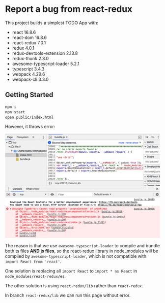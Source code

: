 # Report a bug from react-redux

This project builds a simplest TODO App with:

- react 16.8.6
- react-dom 16.8.6
- react-redux 7.0.1
- redux 4.0.1
- redux-devtools-extension 2.13.8
- redux-thunk 2.3.0
- awesome-typescript-loader 5.2.1
- typescript 3.4.3
- webpack 4.29.6
- webpack-cli 3.3.0

## Getting Started

```bash
npm i
npm start
open public/index.html
```

However, it throws error:

![](./assets/screenshot.png)

The reason is that we use `awesome-typescript-loader` to compile and bundle both ts files **AND js files**, so the react-redux library in node_modules will be compiled by `awesome-typescript-loader`, which is not compatible with `import React from 'react'`.

One solution is replacing all `import React` to `import * as React` in `node_modules/react-redux/es`.

The other solution is using `react-redux/lib` rather than `react-redux`.

In branch `react-redux/lib` we can run this page without error.
